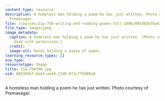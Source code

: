 ```yaml
---
content_type: resource
description: A homeless man holding a poem he has just written. Photo courtesy of
  Premasagar.
file: /courses/21w-756-writing-and-reading-poems-fall-2006/885365bfba43ae4427d0672c7f5089a9_21w-756f06.jpg
file_type: image/jpeg
image_metadata:
  caption: A homeless man holding a poem he has just written. (Photo courtesy of [Premasagar](http://premasagar.com/).
    Used with permission.)
  credit: ''
  image-alt: Hands holding a piece of paper.
learning_resource_types: []
ocw_type: ''
resourcetype: Image
title: 21w-756f06.jpg
uid: 885365bf-ba43-ae44-27d0-672c7f5089a9
---
```

A homeless man holding a poem he has just written. Photo courtesy of Premasagar.

